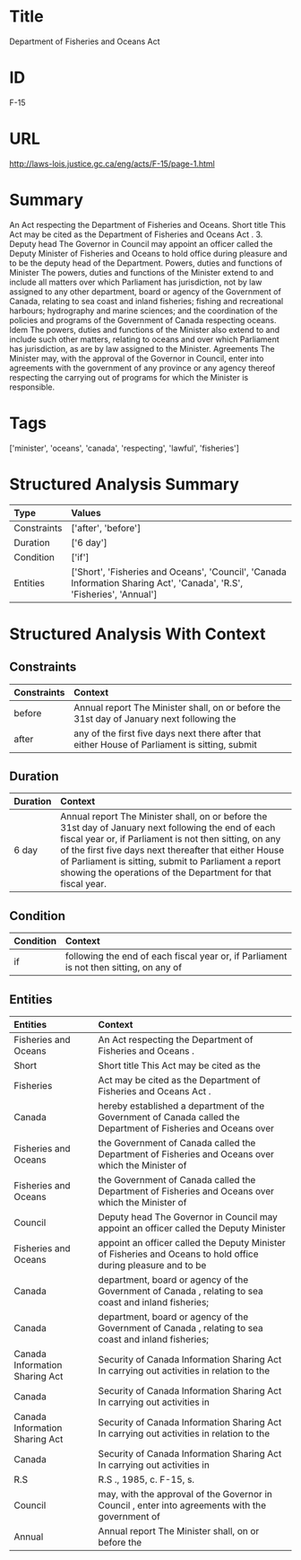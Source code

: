 # Title
Department of Fisheries and Oceans Act


# ID
F-15

# URL
http://laws-lois.justice.gc.ca/eng/acts/F-15/page-1.html


# Summary
An Act respecting the Department of Fisheries and Oceans.
Short title This Act may be cited as the  Department of Fisheries and Oceans Act .
3. Deputy head The Governor in Council may appoint an officer called the Deputy Minister of Fisheries and Oceans to hold office during pleasure and to be the deputy head of the Department.
Powers, duties and functions of Minister The powers, duties and functions of the Minister extend to and include all matters over which Parliament has jurisdiction, not by law assigned to any other department, board or agency of the Government of Canada, relating to sea coast and inland fisheries; fishing and recreational harbours; hydrography and marine sciences; and the coordination of the policies and programs of the Government of Canada respecting oceans.
Idem The powers, duties and functions of the Minister also extend to and include such other matters, relating to oceans and over which Parliament has jurisdiction, as are by law assigned to the Minister.
Agreements The Minister may, with the approval of the Governor in Council, enter into agreements with the government of any province or any agency thereof respecting the carrying out of programs for which the Minister is responsible.


# Tags
['minister', 'oceans', 'canada', 'respecting', 'lawful', 'fisheries']


# Structured Analysis Summary
| Type        | Values                                                                                                                 |
|:------------|:-----------------------------------------------------------------------------------------------------------------------|
| Constraints | ['after', 'before']                                                                                                    |
| Duration    | ['6 day']                                                                                                              |
| Condition   | ['if']                                                                                                                 |
| Entities    | ['Short', 'Fisheries and Oceans', 'Council', 'Canada Information Sharing Act', 'Canada', 'R.S', 'Fisheries', 'Annual'] |


# Structured Analysis With Context
 


## Constraints
| Constraints   | Context                                                                                        |
|:--------------|:-----------------------------------------------------------------------------------------------|
| before        | Annual report The Minister shall, on or  before the 31st day of January next following the     |
| after         | any of the first five days next there after that either House of Parliament is sitting, submit |


## Duration
| Duration   | Context                                                                                                                                                                                                                                                                                                                                         |
|:-----------|:------------------------------------------------------------------------------------------------------------------------------------------------------------------------------------------------------------------------------------------------------------------------------------------------------------------------------------------------|
| 6 day      | Annual report The Minister shall, on or before the 31st day of January next following the end of each fiscal year or, if Parliament is not then sitting, on any of the first five days next thereafter that either House of Parliament is sitting, submit to Parliament a report showing the operations of the Department for that fiscal year. |


## Condition
| Condition   | Context                                                                                |
|:------------|:---------------------------------------------------------------------------------------|
| if          | following the end of each fiscal year or, if Parliament is not then sitting, on any of |


## Entities
| Entities                       | Context                                                                                                        |
|:-------------------------------|:---------------------------------------------------------------------------------------------------------------|
| Fisheries and Oceans           | An Act respecting the Department of  Fisheries and Oceans .                                                    |
| Short                          | Short title This Act may be cited as the                                                                       |
| Fisheries                      | Act may be cited as the Department of Fisheries  and Oceans Act .                                              |
| Canada                         | hereby established a department of the Government of Canada called the Department of Fisheries and Oceans over |
| Fisheries and Oceans           | the Government of Canada called the Department of Fisheries and Oceans  over which the Minister of             |
| Fisheries and Oceans           | the Government of Canada called the Department of Fisheries and Oceans  over which the Minister of             |
| Council                        | Deputy head The Governor in  Council may appoint an officer called the Deputy Minister                         |
| Fisheries and Oceans           | appoint an officer called the Deputy Minister of Fisheries and Oceans to hold office during pleasure and to be |
| Canada                         | department, board or agency of the Government of Canada , relating to sea coast and inland fisheries;          |
| Canada                         | department, board or agency of the Government of Canada , relating to sea coast and inland fisheries;          |
| Canada Information Sharing Act | Security of  Canada Information Sharing Act In carrying out activities in relation to the                      |
| Canada                         | Security of  Canada Information Sharing Act In carrying out activities in                                      |
| Canada Information Sharing Act | Security of  Canada Information Sharing Act In carrying out activities in relation to the                      |
| Canada                         | Security of  Canada Information Sharing Act In carrying out activities in                                      |
| R.S                            | R.S ., 1985, c. F-15, s.                                                                                       |
| Council                        | may, with the approval of the Governor in Council , enter into agreements with the government of               |
| Annual                         | Annual report The Minister shall, on or before the                                                             |


